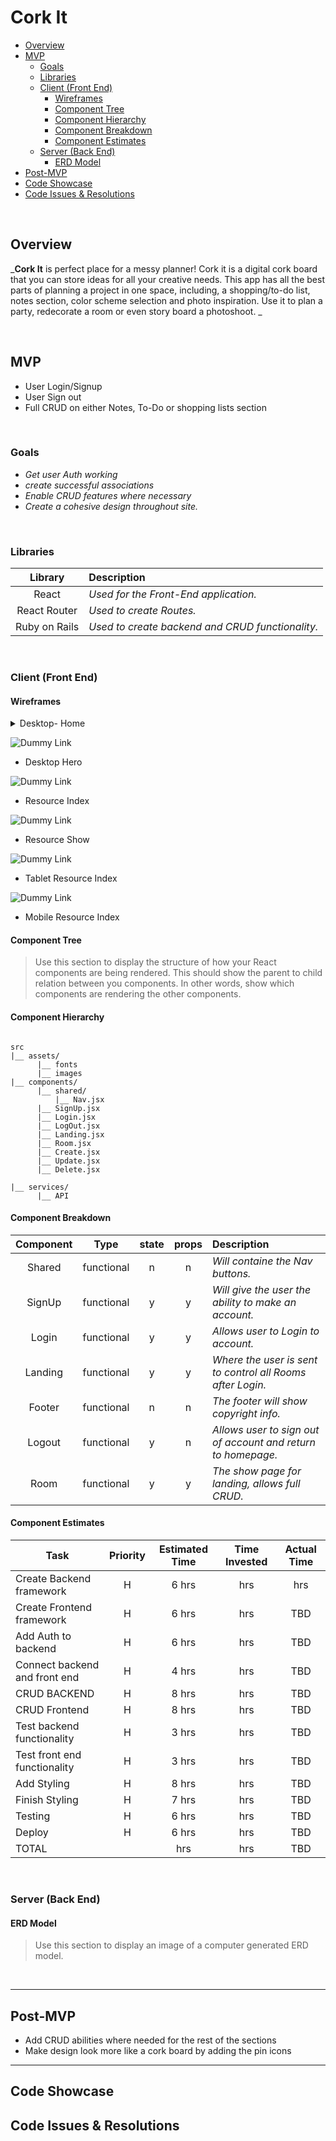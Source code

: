 # Cork It


- [Overview](#overview)
- [MVP](#mvp)
  - [Goals](#goals)
  - [Libraries](#libraries)
  - [Client (Front End)](#client-front-end)
    - [Wireframes](#wireframes)
    - [Component Tree](#component-tree)
    - [Component Hierarchy](#component-hierarchy)
    - [Component Breakdown](#component-breakdown)
    - [Component Estimates](#component-estimates)
  - [Server (Back End)](#server-back-end)
    - [ERD Model](#erd-model)
- [Post-MVP](#post-mvp)
- [Code Showcase](#code-showcase)
- [Code Issues & Resolutions](#code-issues--resolutions)

<br>

## Overview

_**Cork It** is perfect place for a messy planner! Cork it is a digital cork board that you can store ideas for all your creative needs. This app has all the best parts of planning a project in one space, including, a shopping/to-do list, notes section, color scheme selection and photo inspiration. Use it to plan a party, redecorate a room or even story board a photoshoot.  _


<br>

## MVP

- User Login/Signup
- User Sign out
- Full CRUD on either Notes, To-Do or shopping lists section



<br>

### Goals

- _Get user Auth working_
- _create successful associations_
- _Enable CRUD features where necessary_
- _Create a cohesive design throughout site._


<br>

### Libraries



|     Library      | Description                                |
| :--------------: | :----------------------------------------- |
|      React       | _Used for the Front-End application._ |
|   React Router   | _Used to create Routes._ |
|   Ruby on Rails  | _Used to create backend and CRUD functionality._ |


<br>

### Client (Front End)

#### Wireframes



<details>
<summary>Desktop- Home</summary>
<img src="https://user-images.githubusercontent.com/61858219/85627948-509dca80-b63d-11ea-90b8-e21583b4ba9a.png" >
</details>

![Dummy Link](url)

- Desktop Hero

![Dummy Link](url)

- Resource Index

![Dummy Link](url)

- Resource Show

![Dummy Link](url)

- Tablet Resource Index

![Dummy Link](url)

- Mobile Resource Index

#### Component Tree

> Use this section to display the structure of how your React components are being rendered. This should show the parent to child relation between you components. In other words, show which components are rendering the other components. 

#### Component Hierarchy

 

``` structure

src
|__ assets/
      |__ fonts
      |__ images
|__ components/
      |__ shared/
          |__ Nav.jsx
      |__ SignUp.jsx
      |__ Login.jsx
      |__ LogOut.jsx
      |__ Landing.jsx
      |__ Room.jsx
      |__ Create.jsx
      |__ Update.jsx
      |__ Delete.jsx
      
|__ services/
      |__ API

```

#### Component Breakdown



|  Component   |    Type    | state | props | Description                                                      |
| :----------: | :--------: | :---: | :---: | :--------------------------------------------------------------- |
|    Shared    | functional |   n   |   n   | _Will containe the Nav buttons._               |
| SignUp   | functional |   y  |   y   | _Will give the user the ability to make an account._       |
|  Login    |   functional    |   y   |  y  | _Allows user to Login to account._      |
| Landing | functional |   y   |   y   | _Where the user is sent to control all Rooms after Login._                 |
|    Footer    | functional |   n   |   n   | _The footer will show copyright info._ |
|    Logout    | functional |   y   |   n   | _Allows user to sign out of account and return to homepage._ |
|    Room    | functional |  y   |   y   | _The show page for landing, allows full CRUD._ |



#### Component Estimates



| Task                | Priority | Estimated Time | Time Invested | Actual Time |
| ------------------- | :------: | :------------: | :-----------: | :---------: |
| Create Backend framework    |    H    |     6 hrs      |      hrs     |     hrs    |
| Create Frontend framework |    H     |     6 hrs      |      hrs     |     TBD     |
|Add Auth to backend  |    H     |     6 hrs      |      hrs     |     TBD     |
| Connect backend and front end |    H     |     4 hrs      |     hrs     |     TBD     |
| CRUD BACKEND |    H     |     8 hrs      |      hrs     |     TBD     |
| CRUD Frontend |    H     |     8 hrs      |      hrs     |     TBD     |
| Test backend functionality |    H     |     3 hrs      |      hrs     |     TBD     |
| Test front end functionality |    H     |    3  hrs      |      hrs     |     TBD     |
| Add Styling |    H     |     8 hrs      |      hrs     |     TBD     |
| Finish Styling|    H     |     7 hrs      |      hrs     |     TBD     |
| Testing |    H     |     6 hrs      |       hrs     |     TBD     |
|Deploy |    H     |     6 hrs      |       hrs     |     TBD     |
| TOTAL               |          |     hrs      |     hrs     |     TBD     |



<br>

### Server (Back End)

#### ERD Model

> Use this section to display an image of a computer generated ERD model.

<br>

***

## Post-MVP

- Add CRUD abilities where needed for the rest of the sections
- Make design look more like a cork board by adding the pin icons

***

## Code Showcase



## Code Issues & Resolutions
